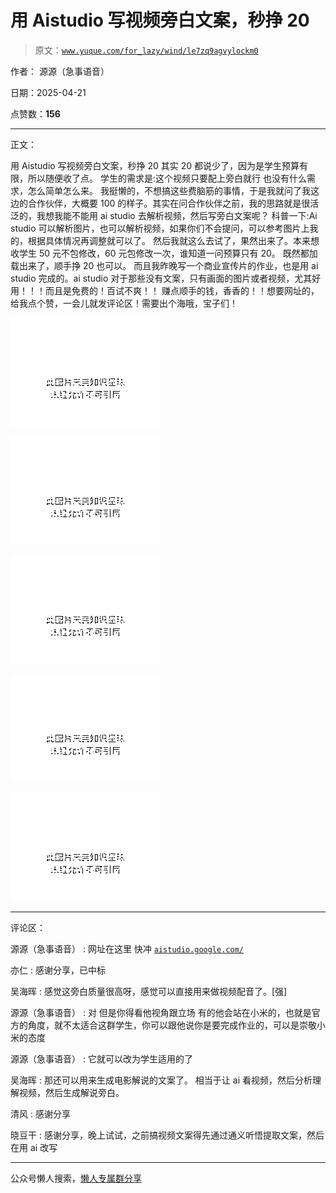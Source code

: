 # 用 Aistudio 写视频旁白文案，秒挣 20

> 原文：[`www.yuque.com/for_lazy/wind/le7zq9agvylockm0`](https://www.yuque.com/for_lazy/wind/le7zq9agvylockm0)

作者： 源源（急事语音）

日期：2025-04-21

点赞数：**156**

* * *

正文：

用 Aistudio 写视频旁白文案，秒挣 20 其实 20 都说少了，因为是学生预算有限，所以随便收了点。 学生的需求是:这个视频只要配上旁白就行
也没有什么需求，怎么简单怎么来。
我挺懒的，不想搞这些费脑筋的事情，于是我就问了我这边的合作伙伴，大概要 100 的样子。其实在问合作伙伴之前，我的思路就是很活泛的，我想我能不能用 ai
studio 去解析视频，然后写旁白文案呢？ 科普一下:Ai
studio 可以解析图片，也可以解析视频，如果你们不会提问，可以参考图片上我的，根据具体情况再调整就可以了。
然后我就这么去试了，果然出来了。本来想收学生 50 元不包修改，60 元包修改一次，谁知道一问预算只有 20。 既然都加载出来了，顺手挣 20 也可以。
而且我昨晚写一个商业宣传片的作业，也是用 ai studio 完成的。ai
studio 对于那些没有文案，只有画面的图片或者视频，尤其好用！！！而且是免费的！百试不爽！！
赚点顺手的钱，香香的！！想要网址的，给我点个赞，一会儿就发评论区！需要出个海哦，宝子们！

![](img/a43660690126877551716b1aace76298.png "None")

![](img/89dd7a722300568db5b3e0238bc9725c.png "None")

![](img/60c5a062db443b0d73dd695ef4e3ed2c.png "None")

![](img/cec8f5ce13c04ad9e0dc605e784121f5.png "None")

![](img/ef7e0acc14f743ec93331467d5795150.png "None")

* * *

评论区：

源源（急事语音） : 网址在这里 快冲 [`aistudio.google.com/`](https://aistudio.google.com/)

亦仁 : 感谢分享，已中标

吴海晖 : 感觉这旁白质量很高呀，感觉可以直接用来做视频配音了。[强]

源源（急事语音） : 对 但是你得看他视角跟立场 有的他会站在小米的，也就是官方的角度，就不太适合这群学生，你可以跟他说你是要完成作业的，可以是崇敬小米的态度

源源（急事语音） : 它就可以改为学生适用的了

吴海晖 : 那还可以用来生成电影解说的文案了。 相当于让 ai 看视频，然后分析理解视频，然后生成解说旁白。

清风 : 感谢分享

晓豆干 : 感谢分享，晚上试试，之前搞视频文案得先通过通义听悟提取文案，然后在用 ai 改写

* * *

公众号懒人搜索，[懒人专属群分享](https://lazybook.fun/#/blog/group)